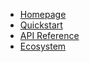 <!-- docs/_sidebar.md -->

* [Homepage](https://objy.io)
* [Quickstart](./README.md)
* [API Reference](./DOCUMENTATION.md)
* [Ecosystem](./ECOSYSTEM.md)